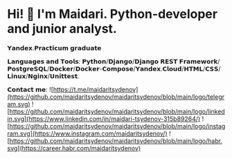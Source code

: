 <!-- [![Typing SVG](https://readme-typing-svg.herokuapp.com?color=%2336BCF7&lines=Hi-there!)](https://t.me/maidaritsydenov) -->

# Hi! 👋 I'm Maidari. Python-developer and junior analyst.

𝗬𝗮𝗻𝗱𝗲𝘅.𝗣𝗿𝗮𝗰𝘁𝗶𝗰𝘂𝗺 𝗴𝗿𝗮𝗱𝘂𝗮𝘁𝗲

𝗟𝗮𝗻𝗴𝘂𝗮𝗴𝗲𝘀 𝗮𝗻𝗱 𝗧𝗼𝗼𝗹𝘀: 𝗣𝘆𝘁𝗵𝗼𝗻/𝗗𝗷𝗮𝗻𝗴𝗼/𝗗𝗷𝗮𝗻𝗴𝗼 𝗥𝗘𝗦𝗧 𝗙𝗿𝗮𝗺𝗲𝘄𝗼𝗿𝗸/𝗣𝗼𝘀𝘁𝗴𝗿𝗲𝗦𝗤𝗟/𝗗𝗼𝗰𝗸𝗲𝗿/𝗗𝗼𝗰𝗸𝗲𝗿-𝗖𝗼𝗺𝗽𝗼𝘀𝗲/𝗬𝗮𝗻𝗱𝗲𝘅.𝗖𝗹𝗼𝘂𝗱/𝗛𝗧𝗠𝗟/𝗖𝗦𝗦/𝗟𝗶𝗻𝘂𝘅/𝗡𝗴𝗶𝗻𝘅/𝗨𝗻𝗶𝘁𝘁𝗲𝘀𝘁.

𝗖𝗼𝗻𝘁𝗮𝗰𝘁 𝗺𝗲:
![https://t.me/maidaritsydenov](https://github.com/maidaritsydenov/maidaritsydenov/blob/main/logo/telegram.svg)
![https://github.com/maidaritsydenov/maidaritsydenov/blob/main/logo/linkedin.svg](https://www.linkedin.com/in/maidari-tsydenov-315b89264/)
![https://github.com/maidaritsydenov/maidaritsydenov/blob/main/logo/instagram.svg](https://www.instagram.com/maidaritsydenov/)
![https://github.com/maidaritsydenov/maidaritsydenov/blob/main/logo/habr.svg](https://career.habr.com/maidaritsydenov)



<!-- 
![MySQL](https://img.shields.io/badge/mysql-%2300f.svg?style=for-the-badge&logo=mysql&logoColor=white)
![Postgres](https://img.shields.io/badge/postgres-%23316192.svg?style=for-the-badge&logo=postgresql&logoColor=white)
![Django](https://img.shields.io/badge/django-%23092E20.svg?style=for-the-badge&logo=django&logoColor=white)
![Pandas](https://img.shields.io/badge/pandas-%23150458.svg?style=for-the-badge&logo=pandas&logoColor=white)
![TensorFlow](https://img.shields.io/badge/TensorFlow-%23FF6F00.svg?style=for-the-badge&logo=TensorFlow&logoColor=white)
![NumPy](https://img.shields.io/badge/numpy-%23013243.svg?style=for-the-badge&logo=numpy&logoColor=white)
![Selenium](https://img.shields.io/badge/-selenium-%43B02A?style=for-the-badge&logo=selenium&logoColor=white)
![FastAPI](https://img.shields.io/badge/FastAPI-005571?style=for-the-badge&logo=fastapi)
![HTML5](https://img.shields.io/badge/html5-%23E34F26.svg?style=for-the-badge&logo=html5&logoColor=white)
![Python](https://img.shields.io/badge/python-3670A0?style=for-the-badge&logo=python&logoColor=ffdd54)
![Ubuntu](https://img.shields.io/badge/Ubuntu-E95420?style=for-the-badge&logo=ubuntu&logoColor=white)
![Gunicorn](https://img.shields.io/badge/gunicorn-%298729.svg?style=for-the-badge&logo=gunicorn&logoColor=white)
![Nginx](https://img.shields.io/badge/nginx-%23009639.svg?style=for-the-badge&logo=nginx&logoColor=white)
![Figma](https://img.shields.io/badge/figma-%23F24E1E.svg?style=for-the-badge&logo=figma&logoColor=white)
![Heroku](https://img.shields.io/badge/heroku-%23430098.svg?style=for-the-badge&logo=heroku&logoColor=white)
![GitHub Actions](https://img.shields.io/badge/github%20actions-%232671E5.svg?style=for-the-badge&logo=githubactions&logoColor=white) -->


<!-- ### My stats:
[![Top Langs](https://github-readme-stats.vercel.app/api/top-langs/?username=maidaritsydenov&layout=compact)](https://github.com/maidaritsydenov/github-readme-stats)


### Random jokes:
![Jokes Card](https://readme-jokes.vercel.app/api) -->

<!-- ![image](https://github.com/maidaritsydenov/MaidariTs/blob/main/giphy.gif) -->